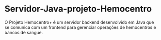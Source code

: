 # Servidor-Java-projeto-Hemocentro
O Projeto Hemocentro+ é um servidor backend desenvolvido em Java que se comunica com um frontend para gerenciar operações de hemocentros e bancos de sangue.
